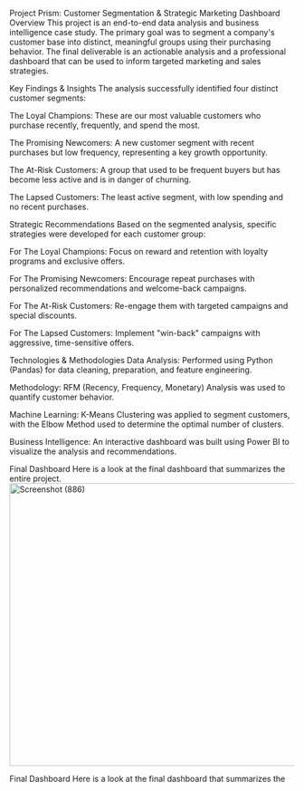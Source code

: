 Project Prism: Customer Segmentation & Strategic Marketing Dashboard 
Overview
This project is an end-to-end data analysis and business intelligence case study. The primary goal was to segment a company's customer base into distinct, meaningful groups using their purchasing behavior. The final deliverable is an actionable analysis and a professional dashboard that can be used to inform targeted marketing and sales strategies.

Key Findings & Insights
The analysis successfully identified four distinct customer segments:

The Loyal Champions: These are our most valuable customers who purchase recently, frequently, and spend the most.

The Promising Newcomers: A new customer segment with recent purchases but low frequency, representing a key growth opportunity.

The At-Risk Customers: A group that used to be frequent buyers but has become less active and is in danger of churning.

The Lapsed Customers: The least active segment, with low spending and no recent purchases.

Strategic Recommendations
Based on the segmented analysis, specific strategies were developed for each customer group:

For The Loyal Champions: Focus on reward and retention with loyalty programs and exclusive offers.

For The Promising Newcomers: Encourage repeat purchases with personalized recommendations and welcome-back campaigns.

For The At-Risk Customers: Re-engage them with targeted campaigns and special discounts.

For The Lapsed Customers: Implement "win-back" campaigns with aggressive, time-sensitive offers.

Technologies & Methodologies
Data Analysis: Performed using Python (Pandas) for data cleaning, preparation, and feature engineering.

Methodology: RFM (Recency, Frequency, Monetary) Analysis was used to quantify customer behavior.

Machine Learning: K-Means Clustering was applied to segment customers, with the Elbow Method used to determine the optimal number of clusters.

Business Intelligence: An interactive dashboard was built using Power BI to visualize the analysis and recommendations.

Final Dashboard
Here is a look at the final dashboard that summarizes the entire project.
<img width="916" height="499" alt="Screenshot (886)" src="https://github.com/user-attachments/assets/bb63aa79-76ba-4597-a60e-50e2b082ab81" />





Final Dashboard
Here is a look at the final dashboard that summarizes the
